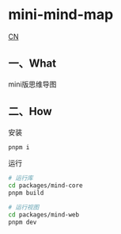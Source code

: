 # mini-mind-map

[CN](README.md)

## 一、What

mini版思维导图

## 二、How

安装

```bash
pnpm i
```

运行

```bash
# 运行库
cd packages/mind-core
pnpm build

# 运行视图
cd packages/mind-web
pnpm dev
```